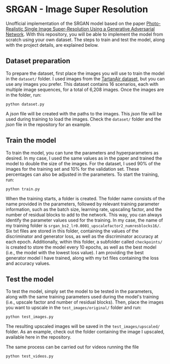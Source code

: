 # SRGAN - Image Super Resolution
Unofficial implementation of the SRGAN model based on the paper [Photo-Realistic Single Image Super-Resolution Using a Generative Adversarial Network](https://arxiv.org/pdf/1609.04802v5). With this repository, you will be able to implement the model from scratch using your own dataset. The steps to train and test the model, along with the project details, are explained below.

## Dataset preparation
To prepare the dataset, first place the images you will use to train the model in the ```dataset/``` folder. I used images from the [TartanAir dataset](https://theairlab.org/tartanair-dataset/), but you can use any images you prefer. This dataset contains 16 scenarios, each with multiple image sequences, for a total of 6,208 images. Once the images are in the folder, run:
```
python dataset.py
```
A _json_ file will be created with the paths to the images. This _json_ file will be used during training to load the images. Check the ```dataset/``` folder and the _json_ file in the repository for an example.

## Train the model
To train the model, you can tune the parameters and hyperparameters as desired. In my case, I used the same values as in the paper and trained the model to double the size of the images. For the dataset, I used 90% of the images for the training set and 10% for the validation set. These percentages can also be adjusted in the parameters. To start the training, run:
```
python train.py
```
When the training starts, a folder is created. The folder name consists of the name provided in the parameters, followed by relevant training parameter information, such as the batch size, learning rate, upscaling factor, and the number of residual blocks to add to the network. This way, you can always identify the parameter values used for the training. In my case, the name of my training folder is ```srgan_bs2_lr0.0001_upscalefactor2_numresblocks16/```. Six txt files are stored in this folder, containing the values of the discriminator and generator loss, as well as the discriminator accuracy at each epoch. Additionally, within this folder, a subfolder called ```checkpoints/``` is created to store the model every 10 epochs, as well as the best model (i.e., the model with the lowest loss value). I am providing the best generator model I have trained, along with my txt files containing the loss and accuracy values.

## Test the model
To test the model, simply set the model to be tested in the parameters, along with the same training parameters used during the model's training (i.e., upscale factor and number of residual blocks). Then, place the images you want to upscale in the ```test_images/original/``` folder and run:
```
python test_images.py
```
The resulting upscaled images will be saved in the ```test_images/upscaled/``` folder. As an example, check out the folder containing the image I upscaled, available here in the repository.

The same process can be carried out for videos running the file
```
python test_videos.py
```
